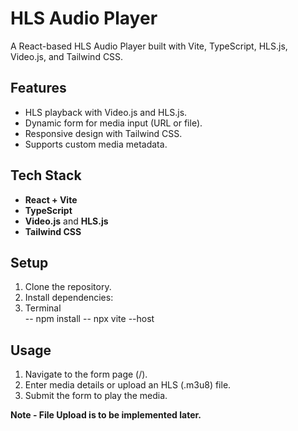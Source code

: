 # HLS Audio Player

A React-based HLS Audio Player built with Vite, TypeScript, HLS.js, Video.js, and Tailwind CSS.

## Features

- HLS playback with Video.js and HLS.js.
- Dynamic form for media input (URL or file).
- Responsive design with Tailwind CSS.
- Supports custom media metadata.

## Tech Stack

- **React + Vite**
- **TypeScript**
- **Video.js** and **HLS.js**
- **Tailwind CSS**

## Setup

1. Clone the repository.
2. Install dependencies:
3. Terminal  
   -- npm install
   -- npx vite --host

## Usage

1. Navigate to the form page (/).
2. Enter media details or upload an HLS (.m3u8) file.
3. Submit the form to play the media.

**Note - File Upload is to be implemented later.**
